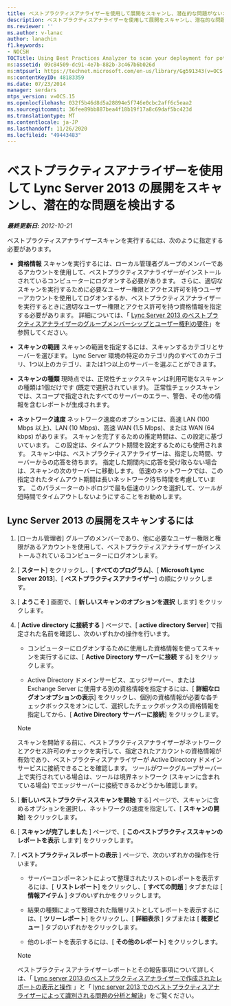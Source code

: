 ```yaml
---
title: ベストプラクティスアナライザーを使用して展開をスキャンし、潜在的な問題がないか確認する
description: ベストプラクティスアナライザーを使用して展開をスキャンし、潜在的な問題がないかを確認します。
ms.reviewer: ''
ms.author: v-lanac
author: lanachin
f1.keywords:
- NOCSH
TOCTitle: Using Best Practices Analyzer to scan your deployment for potential issues
ms:assetid: 09c84509-dc91-4e7b-882b-3c467b6b026d
ms:mtpsurl: https://technet.microsoft.com/en-us/library/Gg591343(v=OCS.15)
ms:contentKeyID: 48183359
ms.date: 07/23/2014
manager: serdars
mtps_version: v=OCS.15
ms.openlocfilehash: 032f5b46d8d5a28894e5f746e0cbc2aff6c5eaa2
ms.sourcegitcommit: 36fee89bb887bea4f18b19f17a8c69daf5bc423d
ms.translationtype: MT
ms.contentlocale: ja-JP
ms.lasthandoff: 11/26/2020
ms.locfileid: "49443483"
---
```

# <a name="using-best-practices-analyzer-to-scan-your-lync-server-2013-deployment-for-potential-issues"></a>ベストプラクティスアナライザーを使用して Lync Server 2013 の展開をスキャンし、潜在的な問題を検出する

<div data-xmlns="http://www.w3.org/1999/xhtml">

<div class="topic" data-xmlns="http://www.w3.org/1999/xhtml" data-msxsl="urn:schemas-microsoft-com:xslt" data-cs="https://msdn.microsoft.com/">

<div data-asp="https://msdn2.microsoft.com/asp">



</div>

<div id="mainSection">

<div id="mainBody">

<span> </span>

_**最終更新日:** 2012-10-21_

ベストプラクティスアナライザースキャンを実行するには、次のように指定する必要があります。

  - **資格情報**   スキャンを実行するには、ローカル管理者グループのメンバーであるアカウントを使用して、ベストプラクティスアナライザーがインストールされているコンピューターにログオンする必要があります。 さらに、適切なスキャンを実行するために必要なユーザー権限とアクセス許可を持つユーザーアカウントを使用してログオンするか、ベストプラクティスアナライザーを実行するときに適切なユーザー権限とアクセス許可を持つ資格情報を指定する必要があります。 詳細については、「 [Lync Server 2013 のベストプラクティスアナライザーのグループメンバーシップとユーザー権利の要件](lync-server-2013-group-memberships-and-user-rights-requirements-for-best-practices-analyzer.md)」を参照してください。

  - **スキャンの範囲**   スキャンの範囲を指定するには、スキャンするカテゴリとサーバーを選びます。 Lync Server 環境の特定のカテゴリ内のすべてのカテゴリ、1つ以上のカテゴリ、または1つ以上のサーバーを選ぶことができます。

  - **スキャンの種類**   現時点では、正常性チェックスキャンは利用可能なスキャンの種類は1個だけです (既定で選択されています)。 正常性チェックスキャンでは、スコープで指定されたすべてのサーバーのエラー、警告、その他の情報を含むレポートが生成されます。

  - **ネットワーク速度**   ネットワーク速度のオプションには、高速 LAN (100 Mbps 以上)、LAN (10 Mbps)、高速 WAN (1.5 Mbps)、または WAN (64 kbps) があります。 スキャンを完了するための推定時間は、この設定に基づいています。 この設定は、タイムアウト期間を設定するためにも使用されます。 スキャン中は、ベストプラクティスアナライザーは、指定した時間、サーバーからの応答を待ちます。 指定した期間内に応答を受け取らない場合は、スキャンの次のサーバーに移動します。 低速のネットワークでは、この指定されたタイムアウト期間は長いネットワーク待ち時間を考慮しています。 このパラメーターのトポロジで最も低速のリンクを選択して、ツールが短時間でタイムアウトしないようにすることをお勧めします。

<div>

## <a name="to-scan-your-lync-server-2013-deployment"></a>Lync Server 2013 の展開をスキャンするには

1.  [ローカル管理者] グループのメンバーであり、他に必要なユーザー権限と権限があるアカウントを使用して、ベストプラクティスアナライザーがインストールされているコンピューターにログオンします。

2.  [ **スタート**] をクリックし、[ **すべてのプログラム**]、[ **Microsoft Lync Server 2013**]、[ **ベストプラクティスアナライザー**] の順にクリックします。

3.  [ **ようこそ** ] 画面で、[ **新しいスキャンのオプションを選択** します] をクリックします。

4.  [ **Active directory に接続する** ] ページで、[ **active directory Server**] で指定された名前を確認し、次のいずれかの操作を行います。
    
      - コンピューターにログオンするために使用した資格情報を使ってスキャンを実行するには、[ **Active Directory サーバーに接続** する] をクリックします。
    
      - Active Directory ドメインサービス、エッジサーバー、または Exchange Server に使用する別の資格情報を指定するには、[ **詳細なログオンオプションの表示**] をクリックし、個別の資格情報が必要な各チェックボックスをオンにして、選択したチェックボックスの資格情報を指定してから、[ **Active Directory サーバーに接続**] をクリックします。
    
    <div>
    

    > [!NOTE]
    > スキャンを開始する前に、ベストプラクティスアナライザーがネットワークとアクセス許可のチェックを実行して、指定されたアカウントの資格情報が有効であり、ベストプラクティスアナライザーが Active Directory ドメインサービスに接続できることを確認します。 ツールがワークグループサーバー上で実行されている場合は、ツールは境界ネットワーク (スキャンに含まれている場合) でエッジサーバーに接続できるかどうかも確認します。

    
    </div>

5.  [ **新しいベストプラクティススキャンを開始** する] ページで、スキャンに含めるオプションを選択し、ネットワークの速度を指定して、[ **スキャンの開始**] をクリックします。

6.  [ **スキャンが完了しました** ] ページで、[ **このベストプラクティススキャンのレポートを表示** します] をクリックします。

7.  [ **ベストプラクティスレポートの表示** ] ページで、次のいずれかの操作を行います。
    
      - サーバーコンポーネントによって整理されたリストのレポートを表示するには、[ **リストレポート**] をクリックし、[ **すべての問題** ] タブまたは [ **情報アイテム** ] タブのいずれかをクリックします。
    
      - 結果の種類によって整理された階層リストとしてレポートを表示するには、[ **ツリーレポート**] をクリックし、[ **詳細表示** ] タブまたは [ **概要ビュー** ] タブのいずれかをクリックします。
    
      - 他のレポートを表示するには、[ **その他のレポート**] をクリックします。
    
    <div>
    

    > [!NOTE]
    > ベストプラクティスアナライザーレポートとその報告事項について詳しくは、「 <A href="lync-server-2013-viewing-and-working-with-reports-created-by-best-practices-analyzer.md">Lync server 2013 のベストプラクティスアナライザーで作成されたレポートの表示と操作</A> 」と「 <A href="lync-server-2013-analyzing-and-resolving-issues-identified-by-best-practices-analyzer.md">lync server 2013 でのベストプラクティスアナライザーによって識別される問題の分析と解決</A>」をご覧ください。

    
    </div>

</div>

</div>

<span> </span>

</div>

</div>

</div>

